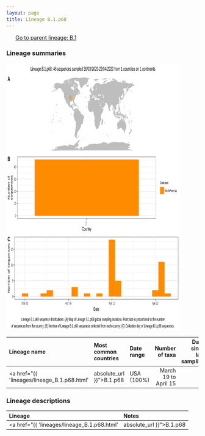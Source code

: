 ```yaml
---
layout: page
title: Lineage B.1.p68
---
```




<p>
<ul class="actions small">
	 <a href="{{ 'lineages/lineage_B.1.html' | absolute_url }}" class="button special fit">Go to parent lineage: B.1</a>
</ul>
</p>
<h3> Lineage summaries</h3>

<img src="../assets/images/B.1.p68.svg" alt="B.1.p68 lineage summary figure" width="90%" height="700px" />


| Lineage name | Most common countries | Date range | Number of taxa |  Days since last sampling | Known Travel | Recall value |
|:-----|:-----|:-------|-------:|-------:|:---------|--------:|
| <a href="{{ 'lineages/lineage_B.1.p68.html' | absolute_url }}">B.1.p68</a> | USA (100%) | March 19 to April 15 | 13 | 25 |  | 92.86 |

<h3>Lineage descriptions</h3>

| Lineage | Notes |
|:-----|:-----|
| <a href="{{ 'lineages/lineage_B.1.p68.html' | absolute_url }}">B.1.p68</a> | USA lineage (UT) (BS=100) |

